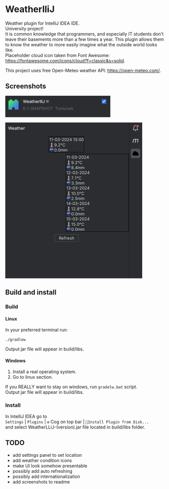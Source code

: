 # WeatherlliJ

Weather plugin for IntelliJ IDEA IDE.  
University project!  
It is common knowledge that programmers, and especially IT students don't leave their basements more than a few times a
year.
This plugin allows them to know the weather to more easily imagine what the outside world looks like.  
Placeholder cloud icon taken from Font Awesome: https://fontawesome.com/icons/cloud?f=classic&s=solid.

This project uses free Open-Meteo weather API: https://open-meteo.com/.

## Screenshots

![Extension in marketplace](screenshots/marketplace_screenshot.png)

![Extension in IntelliJ](screenshots/extension_screen.png)

## Build and install

### Build

#### Linux

In your preferred terminal run:

```console
./gradlew
```

Output jar file will appear in build/libs.

#### Windows

1) Install a real operating system.
2) Go to linux section.

If you REALLY want to stay on windows, run `gradelw.bat` script.  
Output jar file will appear in build/libs.

### Install

In IntelliJ IDEA go to  
`Settings` | `Plugins` | `⚙` Cog on top bar | `🔌Install Plugin from Disk...`  
and select WeatherLLiJ-(version).jar file located in build/libs folder.

## TODO

- add settings panel to set location
- add weather condition icons
- make UI look somehow presentable
- possibly add auto refreshing
- possibly add internationalization
- add screenshots to readme
